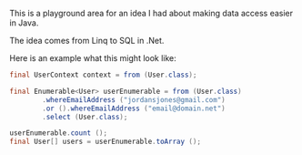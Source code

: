 This is a playground area for an idea I had about making data access easier in Java.

The idea comes from Linq to SQL in .Net.

Here is an example what this might look like:

```java
final UserContext context = from (User.class);

final Enumerable<User> userEnumerable = from (User.class)
		.whereEmailAddress ("jordansjones@gmail.com")
		.or ().whereEmailAddress ("email@domain.net")
		.select (User.class);

userEnumerable.count ();
final User[] users = userEnumerable.toArray ();
```

